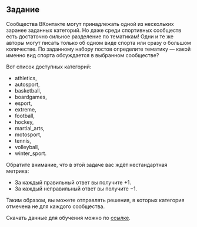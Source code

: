 ## Задание
Сообщества ВКонтакте могут принадлежать одной из нескольких заранее заданных категорий. Но даже среди спортивных сообществ есть достаточно сильное разделение по тематикам! Одни и те же авторы могут писать только об одном виде спорта или сразу о большом количестве.
По заданному набору постов определите тематику — какой именно вид спорта обсуждается в выбранном сообществе?

Вот список доступных категорий:
 - athletics,
 - autosport,
 - basketball,
 - boardgames,
 - esport,
 - extreme,
 - football,
 - hockey,
 - martial_arts,
 - motosport,
 - tennis,
 - volleyball,
 - winter_sport.

Обратите внимание, что в этой задаче вас ждёт нестандартная метрика:
 - За каждый правильный ответ вы получите +1.
 - За каждый неправильный ответ вы получите −1.

Таким образом, вы можете отправлять решения, в которых категория отмечена не для каждого сообщества.

Скачать данные для обучения можно по [ссылке](https://drive.google.com/file/d/1k3Oku5CRCgFQ8xtKvPEiplkJg6_7SVzM/view?usp=share_link).